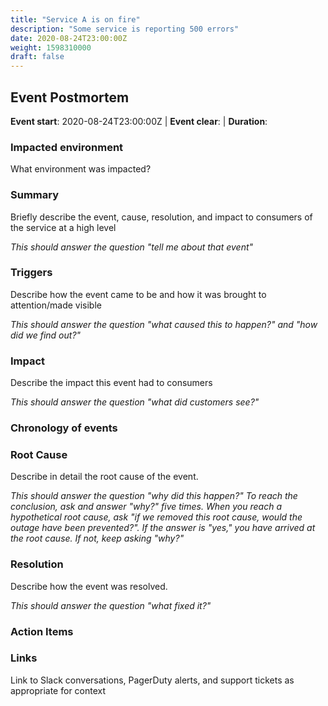```yaml
---
title: "Service A is on fire"
description: "Some service is reporting 500 errors"
date: 2020-08-24T23:00:00Z
weight: 1598310000
draft: false
---
```


## Event Postmortem
**Event start**: 2020-08-24T23:00:00Z | **Event clear**:  | **Duration**: 

### Impacted environment

What environment was impacted?

### Summary

Briefly describe the event, cause, resolution, and impact to consumers of the service at a high level

_This should answer the question "tell me about that event"_

### Triggers

Describe how the event came to be and how it was brought to attention/made visible

_This should answer the question "what caused this to happen?" and "how did we find out?"_

### Impact

Describe the impact this event had to consumers

_This should answer the question "what did customers see?"_

### Chronology of events


### Root Cause

Describe in detail the root cause of the event. 

_This should answer the question "why did this happen?" To reach the conclusion, ask and answer "why?" five times. When you reach a hypothetical root cause, ask "if we removed this root cause, would the outage have been prevented?". If the answer is "yes," you have arrived at the root cause. If not, keep asking "why?"_

### Resolution

Describe how the event was resolved.

_This should answer the question "what fixed it?"_

### Action Items


### Links
Link to Slack conversations, PagerDuty alerts, and support tickets as appropriate for context
